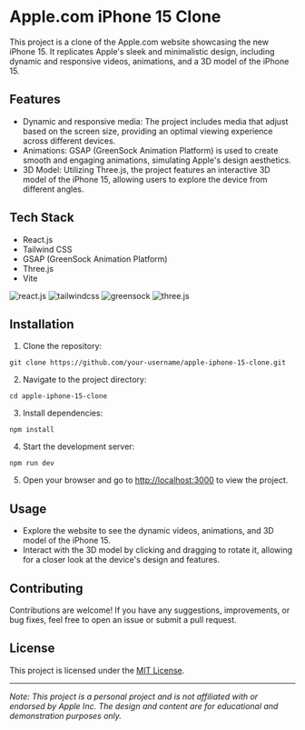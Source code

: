 # Apple.com iPhone 15 Clone

This project is a clone of the Apple.com website showcasing the new iPhone 15. It replicates Apple's sleek and minimalistic design, including dynamic and responsive videos, animations, and a 3D model of the iPhone 15.

## Features

- Dynamic and responsive media: The project includes media that adjust based on the screen size, providing an optimal viewing experience across different devices.
- Animations: GSAP (GreenSock Animation Platform) is used to create smooth and engaging animations, simulating Apple's design aesthetics.
- 3D Model: Utilizing Three.js, the project features an interactive 3D model of the iPhone 15, allowing users to explore the device from different angles.

## Tech Stack

- React.js
- Tailwind CSS
- GSAP (GreenSock Animation Platform)
- Three.js
- Vite
<div>
    <img src="https://img.shields.io/badge/-React_JS-black?style=for-the-badge&logoColor=white&logo=react&color=61DAFB" alt="react.js" />
    <img src="https://img.shields.io/badge/-Tailwind_CSS-black?style=for-the-badge&logoColor=white&logo=tailwindcss&color=06B6D4" alt="tailwindcss" />
    <img src="https://img.shields.io/badge/-GSAP-black?style=for-the-badge&logoColor=white&logo=greensock&color=88CE02" alt="greensock" />
  <img src="https://img.shields.io/badge/-Three_JS-black?style=for-the-badge&logoColor=white&logo=threedotjs&color=000000" alt="three.js" />
  </div>

## Installation

1. Clone the repository:

```
git clone https://github.com/your-username/apple-iphone-15-clone.git
```

2. Navigate to the project directory:

```
cd apple-iphone-15-clone
```

3. Install dependencies:

```
npm install
```

4. Start the development server:

```
npm run dev
```

5. Open your browser and go to [http://localhost:3000](http://localhost:3000) to view the project.

## Usage

- Explore the website to see the dynamic videos, animations, and 3D model of the iPhone 15.
- Interact with the 3D model by clicking and dragging to rotate it, allowing for a closer look at the device's design and features.

## Contributing

Contributions are welcome! If you have any suggestions, improvements, or bug fixes, feel free to open an issue or submit a pull request.

## License

This project is licensed under the [MIT License](LICENSE).

---

*Note: This project is a personal project and is not affiliated with or endorsed by Apple Inc. The design and content are for educational and demonstration purposes only.*

